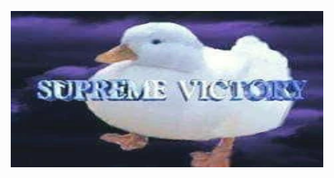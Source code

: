 <p align="center">
  <a href="https://www.youtube.com/watch?v=_AmcL01dk_I"><img width="500" height="250" src="victory.jpg">
</p>

